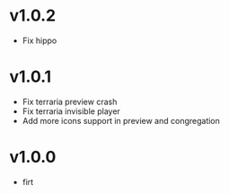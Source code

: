 # v1.0.2

* Fix hippo

# v1.0.1

* Fix terraria preview crash
* Fix terraria invisible player
* Add more icons support in preview and congregation

# v1.0.0

* firt